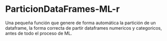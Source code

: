 # ParticionDataFrames-ML-r 
Una pequeña función que genere de forma automática la partición de un dataframe,
la forma correcta de partir dataframes numericos y categoricos, antes de todo el proceso de ML. 
